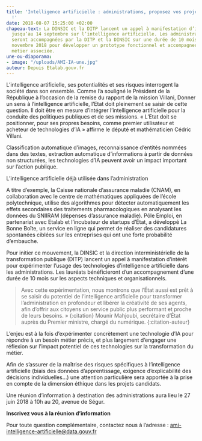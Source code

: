 ```yaml
---
title: 'Intelligence artificielle : administrations, proposez vos projets d’expérimentations
  !'
date: 2018-08-07 15:25:00 +02:00
chapeau-text: La DINSIC et la DITP lancent un appel à manifestation d’intérêt ouvert
  jusqu’au 14 septembre sur l’intelligence artificielle. Les administrations lauréates
  seront accompagnées par la DITP et la DINSIC sur une durée de 10 mois à partir de
  novembre 2018 pour développer un prototype fonctionnel et accompagner la transformation
  métier associée.
une-ou-diaporama:
- image: "/uploads/AMI-IA-une.jpg"
auteur: Depuis Etalab.gouv.fr
---
```


L’intelligence artificielle, ses potentialités et ses risques interrogent la société dans son ensemble. Comme l’a souligné le Président de la République à l’occasion de la remise du rapport de la mission Villani, Donner un sens à l’intelligence artificielle, l’Etat doit pleinement se saisir de cette question. Il doit être en mesure d’intégrer l’intelligence artificielle pour la conduite des politiques publiques et de ses missions. « L’Etat doit se positionner, pour ses propres besoins, comme premier utilisateur et acheteur de technologies d’IA » affirme le député et mathématicien Cédric Villani.

Classification automatique d’images, reconnaissance d’entités nommées dans des textes, extraction automatique d’informations à partir de données non structurées, les technologies d’IA peuvent avoir un impact important sur l’action publique.

L’intelligence artificielle déjà utilisée dans l’administration

A titre d’exemple, la Caisse nationale d’assurance maladie (CNAM), en collaboration avec le centre de mathématiques appliquées de l’école polytechnique, utilise des algorithmes pour détecter automatiquement les effets secondaires des traitements pharmacologiques en analysant les données du SNIIRAM (dépenses d’assurance maladie). Pôle Emploi, en partenariat avec Etalab et l’incubateur de startups d’État, a développé La Bonne Boîte, un service en ligne qui permet de réaliser des candidatures spontanées ciblées sur les entreprises qui ont une forte probabilité d’embauche.

Pour initier ce mouvement, la DINSIC et la direction interministérielle de la transformation publique (DITP) lancent un appel à manifestation d’intérêt pour expérimenter l’usage des technologies d’intelligence artificielle dans les administrations. Les lauréats bénéficieront d’un accompagnement d’une durée de 10 mois sur les aspects techniques et organisationnels.

> Avec cette expérimentation, nous montrons que l’État aussi est prêt à se saisir du potentiel de l’intelligence artificielle pour transformer l’administration en profondeur et libérer la créativité de ses agents, afin d’offrir aux citoyens un service public plus performant et proche de leurs besoins. » 
{:citation}
>Mounir Mahjoubi, secrétaire d’État auprès du Premier ministre, chargé du numérique.
{:citation-auteur}

L’enjeu est à la fois d’expérimenter concrètement une technologie d’IA pour répondre à un besoin métier précis, et plus largement d‘engager une réflexion sur l’impact potentiel de ces technologies sur la transformation du métier.

Afin de s’assurer de la maîtrise des risques spécifiques à l’intelligence artificielle (biais des données d’apprentissage, exigence d’explicabilité des décisions individuelles…) une attention particulière sera apportée à la prise en compte de la dimension éthique dans les projets candidats.

Une réunion d’information à destination des administrations aura lieu le 27 juin 2018 à 10h au 20, avenue de Ségur.

**Inscrivez vous à la réunion d’information**
    
Pour toute question complémentaire, contactez nous à l’adresse : [ami-intelligence-artificielle@data.gouv.fr](mailto:ami-intelligence-artificielle@data.gouv.fr)
